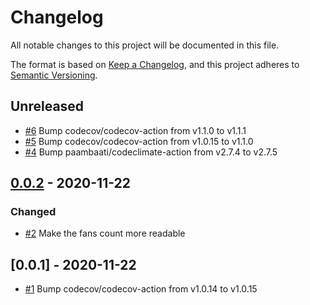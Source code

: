 # Changelog
All notable changes to this project will be documented in this file.

The format is based on [Keep a Changelog](https://keepachangelog.com/en/1.0.0/),
and this project adheres to [Semantic Versioning](https://semver.org/spec/v2.0.0.html).

<!-- changelog-linker -->

## Unreleased

- [#6] Bump codecov/codecov-action from v1.1.0 to v1.1.1
- [#5] Bump codecov/codecov-action from v1.0.15 to v1.1.0
- [#4] Bump paambaati/codeclimate-action from v2.7.4 to v2.7.5

## [0.0.2] - 2020-11-22

### Changed

- [#2] Make the fans count more readable

## [0.0.1] - 2020-11-22

- [#1] Bump codecov/codecov-action from v1.0.14 to v1.0.15

[#1]: https://github.com/zingimmick/laravel-like/pull/1
[#6]: https://github.com/zingimmick/laravel-like/pull/6
[#5]: https://github.com/zingimmick/laravel-like/pull/5
[#4]: https://github.com/zingimmick/laravel-like/pull/4
[#2]: https://github.com/zingimmick/laravel-like/pull/2
[0.0.2]: https://github.com/zingimmick/laravel-like/compare/0.0.1...0.0.2
